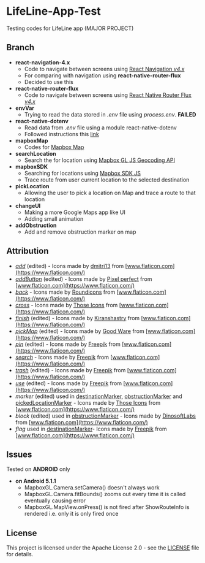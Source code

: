# LifeLine-App-Test
Testing codes for LifeLine app (MAJOR PROJECT)

## Branch
+ **react-navigation-4.x**
  - Code to navigate between screens using [React Navigation *v4.x*](https://reactnavigation.org/)
  - For comparing with navigation using **react-native-router-flux**
  - Decided to use this
+ **react-native-router-flux**
  - Code to navigate between screens using [React Native Router Flux *v4.x*](https://github.com/aksonov/react-native-router-flux)
+ **envVar**
  - Trying to read the data stored in *.env* file using *process.env*. **FAILED**
+ **react-native-dotenv**
  - Read data from *.env* file using a module react-native-dotenv
  - Followed instructions this [link](https://levelup.gitconnected.com/how-to-gracefully-use-environment-variables-in-a-react-native-app-7f1600446116)
+ **mapboxMap**
  - Codes for [Mapbox Map](https://github.com/react-native-mapbox-gl/maps)
+ **searchLocation**
  - Search the for location using [Mapbox GL JS Geocoding API](https://docs.mapbox.com/mapbox-gl-js/example/mapbox-gl-geocoder/)
+ **mapboxSDK**
  - Searching for locations using [Mapbox SDK JS](https://github.com/mapbox/mapbox-sdk-js)
  - Trace route from user current location to the selected destination
+ **pickLocation**
  - Allowing the user to pick a location on Map and trace a route to that location
+ **changeUI**
  - Making a more Google Maps app like UI
  - Adding small animation
+ **addObstruction**
  - Add and remove obstruction marker on map

## Attribution
+ *[add](src/assets/images/add.png)* (edited) - Icons made by [dmitri13](https://www.flaticon.com/free-icon/add_992651?term=add&page=1&position=1) from [www.flaticon.com](https://www.flaticon.com/)
+ *[addButton](src/assets/images/addButton.png)* (edited) - Icons made by [Pixel perfect](https://icon54.com/) from [www.flaticon.com](https://www.flaticon.com/)
+ *[back](src/assets/images/back.png)* - Icons made by [Roundicons](https://www.flaticon.com/authors/roundicons) from [www.flaticon.com](https://www.flaticon.com/)
+ *[cross](src/assets/images/cross.png)* - Icons made by [Those Icons](https://www.flaticon.com/free-icon/close_2089733) from [www.flaticon.com](https://www.flaticon.com/)
+ *[finish](src/assets/images/finish.png)* (edited) - Icons made by [Kiranshastry](https://www.flaticon.com/authors/kiranshastry) from [www.flaticon.com](https://www.flaticon.com/)
+ *[pickMap](src/assets/images/pickMap.png)* (edited) - Icons made by [Good Ware](https://www.flaticon.com/authors/good-ware) from [www.flaticon.com](https://www.flaticon.com/)
+ *[pin](src/assets/images/pin.png)* (edited) - Icons made by [Freepik](https://www.flaticon.com/authors/freepik) from [www.flaticon.com](https://www.flaticon.com/)
+ *[search](src/assets/images/search.png)* - Icons made by [Freepik](https://www.flaticon.com/authors/freepik) from [www.flaticon.com](https://www.flaticon.com/)
+ *[trash](src/assets/images/trash.png)* (edited) - Icons made by [Freepik](https://www.flaticon.com/authors/freepik) from [www.flaticon.com](https://www.flaticon.com/)
+ *[use](src/assets/images/use.png)* (edited) - Icons made by [Freepik](https://www.flaticon.com/authors/freepik) from [www.flaticon.com](https://www.flaticon.com/)
+ *marker* (edited) used in [destinationMarker](src/assets/images/destinationMarker.png), [obstructionMarker](src/assets/images/obstructionMarker.png) and [pickedLocationMarker](src/assets/images/pickedLocationMarker.png) - Icons made by [Those Icons](https://www.flaticon.com/free-icon/pin_484167?term=pin&page=1&position=3) from [www.flaticon.com](https://www.flaticon.com/)
+ *block* (edited) used in [obstructionMarker](src/assets/images/obstructionMarker.png) - Icons made by [DinosoftLabs](https://www.flaticon.com/authors/dinosoftlabs) from [www.flaticon.com](https://www.flaticon.com/)
+ *flag* used in [destinationMarker](src/assets/images/destinationMarker.png)- Icons made by [Freepik](https://www.flaticon.com/authors/freepik) from [www.flaticon.com](https://www.flaticon.com/)

## Issues
Tested on **ANDROID** only
+ **on Android 5.1.1**
  - MapboxGL.Camera.setCamera() doesn't always work
  - MapboxGL.Camera.fitBounds() zooms out every time it is called eventually causing error
  - MapboxGL.MapView.onPress() is not fired after ShowRouteInfo is rendered i.e. only it is only fired once

## License
This project is licensed under the Apache License 2.0 - see the [LICENSE](LICENSE) file for details.
